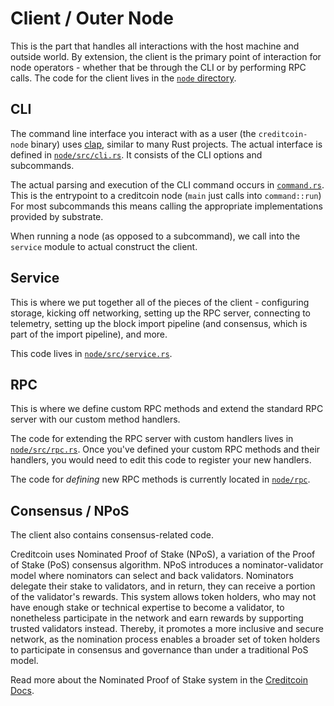 # Client / Outer Node

This is the part that handles all interactions with the host machine and outside world.
By extension, the client is the primary point of interaction for node operators - whether that be
through the CLI or by performing RPC calls.
The code for the client lives in the [`node` directory](https://github.com/gluwa/creditcoin/tree/dev/node).

## CLI

The command line interface you interact with as a user (the `creditcoin-node` binary) uses
[clap](https://docs.rs/clap), similar to many Rust projects.
The actual interface is defined in [`node/src/cli.rs`](https://github.com/gluwa/creditcoin/tree/dev/node/src/cli.rs). It consists of the
CLI options and subcommands.

The actual parsing and execution of the CLI command occurs in [`command.rs`](https://github.com/gluwa/creditcoin/tree/dev/node/src/command.rs).
This is the entrypoint to a creditcoin node (`main` just calls into `command::run`)
For most subcommands this means calling the appropriate implementations provided by substrate.

When running a node (as opposed to a subcommand), we call into the `service` module to actual construct
the client.

## Service

This is where we put together all of the pieces of the client - configuring storage, kicking off networking,
setting up the RPC server,
connecting to telemetry, setting up the block import pipeline (and consensus, which is part of the import pipeline), and more.

This code lives in [`node/src/service.rs`](https://github.com/gluwa/creditcoin/tree/dev/node/src/service.rs).

## RPC

This is where we define custom RPC methods and extend the standard RPC server with our custom method handlers.

The code for extending the RPC server with custom handlers lives in [`node/src/rpc.rs`](https://github.com/gluwa/creditcoin/tree/dev/node/src/rpc.rs). Once
you've defined your custom RPC methods and their handlers, you would need to edit this code to register your new handlers.

The code for _defining_ new RPC methods is currently located in [`node/rpc`](https://github.com/gluwa/creditcoin/tree/dev/node/rpc).

## Consensus / NPoS

The client also contains consensus-related code. 

Creditcoin uses Nominated Proof of Stake (NPoS), a variation of the Proof of Stake (PoS) consensus algorithm. NPoS introduces a nominator-validator model where nominators can select and back validators. Nominators delegate their stake to validators, and in return, they can receive a portion of the validator's rewards. This system allows token holders, who may not have enough stake or technical expertise to become a validator, to nonetheless participate in the network and earn rewards by supporting trusted validators instead. Thereby, it promotes a more inclusive and secure network, as the nomination process enables a broader set of token holders to participate in consensus and governance than under a traditional PoS model.

Read more about the Nominated Proof of Stake system in the [Creditcoin Docs](https://docs.creditcoin.org/staking).
